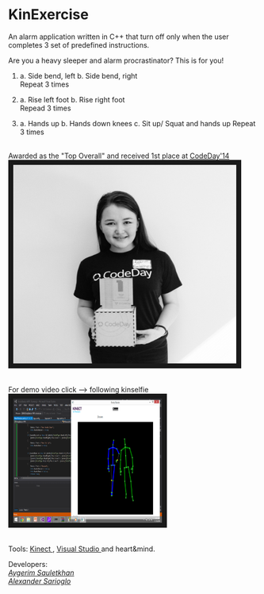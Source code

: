 KinExercise
=======

An alarm application written in C++ that turn off only when the user completes 3 set of predefined instructions. 

Are you a heavy sleeper and alarm procrastinator?
This is for you!

1.	a. Side bend, left
	b. Side bend, right 
		<br> Repeat 3 times

2.	a. Rise left foot
	b. Rise right foot 
		<br> Repead 3 times

3.	a. Hands up
	b. Hands down knees
	c. Sit up/ Squat and hands up
		Repeat 3 times


<br> Awarded as the "Top Overall" and received 1st place at [CodeDay'14](https://codeday.org/houston)
<img src="https://github.com/Aikerim/kinexercise/blob/master/IMG_6945.JPG" 
alt="" width="450" height="400" border="10"/>

<br>For demo video click --> following kinselfie
<br><a href="https://www.youtube.com/watch?v=uZ2GmIipHXg" target="_blank"><img src="https://raw.githubusercontent.com/Aikerim/kinexercise/master/kinselfie.png" 
alt="" width="300" height="250" border="10"/></a>

<br> Tools: <a href="http://www.xbox.com/en-US/xbox-one/accessories/kinect-for-xbox-one" target="_blank">Kinect </a>, <a href="http://www.visualstudio.com/" target="_blank">Visual Studio </a> and heart&mind.

Developers: 
<br>
*[Aygerim Sauletkhan](https://github.com/Aikerim)*
<br>
*[Alexander Sarioglo](https://github.com/Asarioglo)* 






